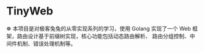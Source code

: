 # TinyWeb

:wheel_of_dharma: 本项目是对极客兔兔的从零实现系列的学习，使用 Golang 实现了一个 Web 框架，路由设计基于前缀树实现，核心功能包括动态路由解析、 路由分组控制、中间件机制、错误处理机制等。
